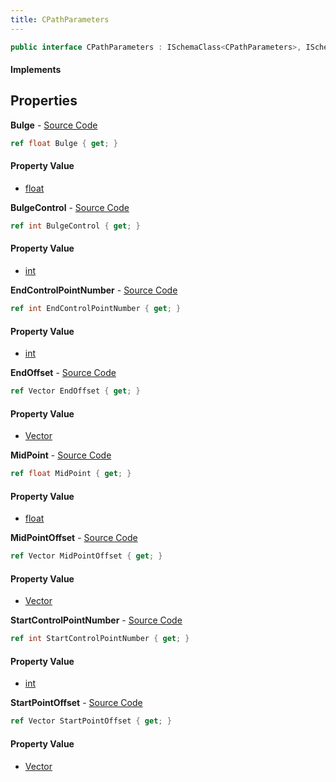 ```yaml
---
title: CPathParameters
---
```


```csharp
public interface CPathParameters : ISchemaClass<CPathParameters>, ISchemaField, ISchemaClass, INativeHandle
```

#### Implements

## Properties

**Bulge** - [Source Code](https://github.com/swiftly-solution/swiftlys2/blob/master/managed/src/SwiftlyS2.Generated/Schemas/Interfaces/CPathParameters.cs#L22)

```csharp
ref float Bulge { get; }
```

#### Property Value

- [float](https://learn.microsoft.com/dotnet/api/system.single)

**BulgeControl** - [Source Code](https://github.com/swiftly-solution/swiftlys2/blob/master/managed/src/SwiftlyS2.Generated/Schemas/Interfaces/CPathParameters.cs#L20)

```csharp
ref int BulgeControl { get; }
```

#### Property Value

- [int](https://learn.microsoft.com/dotnet/api/system.int32)

**EndControlPointNumber** - [Source Code](https://github.com/swiftly-solution/swiftlys2/blob/master/managed/src/SwiftlyS2.Generated/Schemas/Interfaces/CPathParameters.cs#L18)

```csharp
ref int EndControlPointNumber { get; }
```

#### Property Value

- [int](https://learn.microsoft.com/dotnet/api/system.int32)

**EndOffset** - [Source Code](https://github.com/swiftly-solution/swiftlys2/blob/master/managed/src/SwiftlyS2.Generated/Schemas/Interfaces/CPathParameters.cs#L30)

```csharp
ref Vector EndOffset { get; }
```

#### Property Value

- [Vector](/docs/api/shared/natives/vector)

**MidPoint** - [Source Code](https://github.com/swiftly-solution/swiftlys2/blob/master/managed/src/SwiftlyS2.Generated/Schemas/Interfaces/CPathParameters.cs#L24)

```csharp
ref float MidPoint { get; }
```

#### Property Value

- [float](https://learn.microsoft.com/dotnet/api/system.single)

**MidPointOffset** - [Source Code](https://github.com/swiftly-solution/swiftlys2/blob/master/managed/src/SwiftlyS2.Generated/Schemas/Interfaces/CPathParameters.cs#L28)

```csharp
ref Vector MidPointOffset { get; }
```

#### Property Value

- [Vector](/docs/api/shared/natives/vector)

**StartControlPointNumber** - [Source Code](https://github.com/swiftly-solution/swiftlys2/blob/master/managed/src/SwiftlyS2.Generated/Schemas/Interfaces/CPathParameters.cs#L16)

```csharp
ref int StartControlPointNumber { get; }
```

#### Property Value

- [int](https://learn.microsoft.com/dotnet/api/system.int32)

**StartPointOffset** - [Source Code](https://github.com/swiftly-solution/swiftlys2/blob/master/managed/src/SwiftlyS2.Generated/Schemas/Interfaces/CPathParameters.cs#L26)

```csharp
ref Vector StartPointOffset { get; }
```

#### Property Value

- [Vector](/docs/api/shared/natives/vector)


